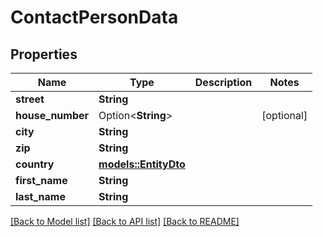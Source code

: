 # ContactPersonData

## Properties

Name | Type | Description | Notes
------------ | ------------- | ------------- | -------------
**street** | **String** |  | 
**house_number** | Option<**String**> |  | [optional]
**city** | **String** |  | 
**zip** | **String** |  | 
**country** | [**models::EntityDto**](EntityDto.md) |  | 
**first_name** | **String** |  | 
**last_name** | **String** |  | 

[[Back to Model list]](../README.md#documentation-for-models) [[Back to API list]](../README.md#documentation-for-api-endpoints) [[Back to README]](../README.md)


